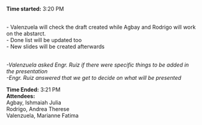**Time started:** 3:20 PM





<br/>- Valenzuela will check the draft created while Agbay and Rodrigo will work on the abstarct.
<br/>- Done list will be updated too
<br/>- New slides will be created afterwards

<br/>*-Valenzuela asked Engr. Ruiz if there were specific things to be added in the presentation*
<br/>*-Engr. Ruiz answered that we get to decide on what will be presented*

**Time Ended:** 3:21 PM
<br/>**Attendees:** 
<br/>Agbay, Ishmaiah Julia
<br/>Rodrigo, Andrea Therese
<br/>Valenzuela, Marianne Fatima
